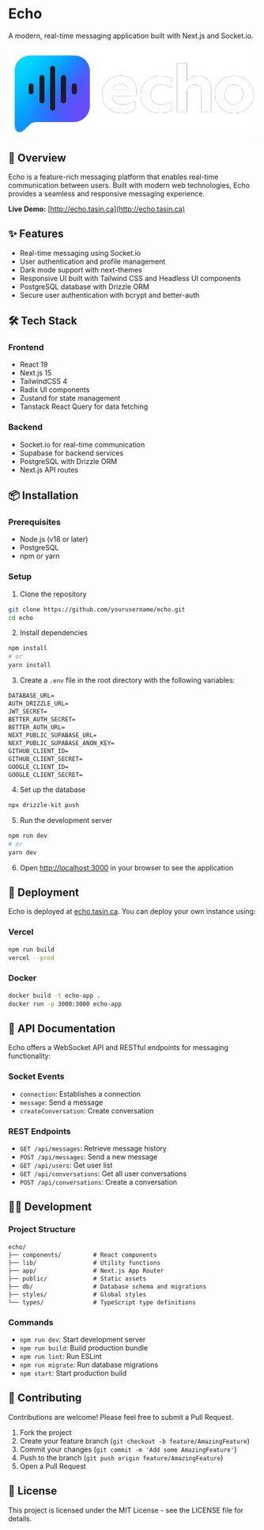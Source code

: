 # Echo

A modern, real-time messaging application built with Next.js and Socket.io.

![Echo Logo](/public/logo.png)

## 📌 Overview

Echo is a feature-rich messaging platform that enables real-time communication between users. Built with modern web technologies, Echo provides a seamless and responsive messaging experience.

**Live Demo:** [http://echo.tasin.ca](http://echo.tasin.ca)

## ✨ Features

- Real-time messaging using Socket.io
- User authentication and profile management
- Dark mode support with next-themes
- Responsive UI built with Tailwind CSS and Headless UI components
- PostgreSQL database with Drizzle ORM
- Secure user authentication with bcrypt and better-auth

## 🛠️ Tech Stack

### Frontend
- React 19
- Next.js 15
- TailwindCSS 4
- Radix UI components
- Zustand for state management
- Tanstack React Query for data fetching

### Backend
- Socket.io for real-time communication
- Supabase for backend services
- PostgreSQL with Drizzle ORM
- Next.js API routes

## 📦 Installation

### Prerequisites
- Node.js (v18 or later)
- PostgreSQL
- npm or yarn

### Setup

1. Clone the repository
```bash
git clone https://github.com/yourusername/echo.git
cd echo
```

2. Install dependencies
```bash
npm install
# or
yarn install
```

3. Create a `.env` file in the root directory with the following variables:
```
DATABASE_URL=
AUTH_DRIZZLE_URL=
JWT_SECRET=
BETTER_AUTH_SECRET=
BETTER_AUTH_URL=
NEXT_PUBLIC_SUPABASE_URL=
NEXT_PUBLIC_SUPABASE_ANON_KEY=
GITHUB_CLIENT_ID=
GITHUB_CLIENT_SECRET=
GOOGLE_CLIENT_ID=
GOOGLE_CLIENT_SECRET=
```

4. Set up the database
```bash
npx drizzle-kit push
```

5. Run the development server
```bash
npm run dev
# or
yarn dev
```

6. Open [http://localhost:3000](http://localhost:3000) in your browser to see the application

## 🚀 Deployment

Echo is deployed at [echo.tasin.ca](https://echo.tasin.ca). You can deploy your own instance using:

### Vercel
```bash
npm run build
vercel --prod
```

### Docker
```bash
docker build -t echo-app .
docker run -p 3000:3000 echo-app
```

## 📝 API Documentation

Echo offers a WebSocket API and RESTful endpoints for messaging functionality:

### Socket Events
- `connection`: Establishes a connection
- `message`: Send a message
- `createConversation`: Create conversation

### REST Endpoints
- `GET /api/messages`: Retrieve message history
- `POST /api/messages`: Send a new message
- `GET /api/users`: Get user list
- `GET /api/conversations`: Get all user conversations
- `POST /api/conversations`: Create a conversation

## 👨‍💻 Development

### Project Structure
```
echo/
├── components/         # React components
├── lib/                # Utility functions
├── app/                # Next.js App Router
├── public/             # Static assets
├── db/                 # Database schema and migrations
├── styles/             # Global styles
└── types/              # TypeScript type definitions
```

### Commands
- `npm run dev`: Start development server
- `npm run build`: Build production bundle
- `npm run lint`: Run ESLint
- `npm run migrate`: Run database migrations
- `npm start`: Start production build

## 🤝 Contributing

Contributions are welcome! Please feel free to submit a Pull Request.

1. Fork the project
2. Create your feature branch (`git checkout -b feature/AmazingFeature`)
3. Commit your changes (`git commit -m 'Add some AmazingFeature'`)
4. Push to the branch (`git push origin feature/AmazingFeature`)
5. Open a Pull Request

## 📄 License

This project is licensed under the MIT License - see the LICENSE file for details.